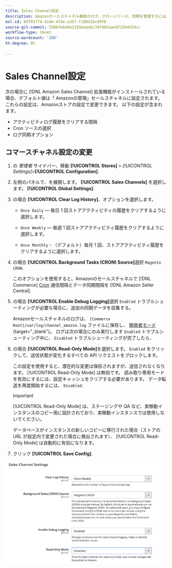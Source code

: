 ```yaml
---
title: Sales Channel設定
description: Amazonセールスチャネル機能のログ、クローンソース、同期を管理するには、Commerce 設定を更新します。
exl-id: 69f83774-41de-4fde-a357-f100d1bcd9f0
source-git-commit: 5508fe6e6b2193eaaebc78f485aae972504554cc
workflow-type: tm+mt
source-wordcount: '280'
ht-degree: 0%

---
```


# Sales Channel設定

次の場合に [!DNL Amazon Sales Channel] 拡張機能がインストールされている場合、デフォルト値は「 Amazonの管理」セールスチャネルに設定されます。 これらの設定は、Amazonストアの設定で変更できます。 以下の設定が含まれます。

- アクティビティログ履歴をクリアする間隔
- Cron ソースの選択
- ログ同期オプション

## コマースチャネル設定の変更

1. の _管理者_ サイドバー、移動 **[!UICONTROL Stores]** > _[!UICONTROL Settings]_>**[!UICONTROL Configuration]**.

1. 左側のパネルで、を展開します。 **[!UICONTROL Sales Channels]** を選択します。 **[!UICONTROL Global Settings]**.

1. の場合 **[!UICONTROL Clear Log History]**、オプションを選択します。

   - `Once Daily`  — 毎日 1 回ストアアクティビティの履歴をクリアするように選択します。

   - `Once Weekly`  — 毎週 1 回ストアアクティビティ履歴をクリアするように選択します。

   - `Once Monthly` - （デフォルト）毎月 1 回、ストアアクティビティ履歴をクリアするように選択します。

1. の場合 **[!UICONTROL Background Tasks (CRON) Source]**&#x200B;選択 `Magento CRON`.

   このオプションを使用すると、Amazonのセールスチャネルで [!DNL Commerce] [Cron](https://docs.magento.com/user-guide/system/cron.html) 通信間隔とデータ同期間隔を [!DNL Amazon Seller Central].

1. の場合 **[!UICONTROL Enable Debug Logging]**&#x200B;選択 `Enabled` トラブルシューティングが必要な場合に、追加の同期データを収集する。

   Amazonセールスチャネルのログは、 `{Commerce Root}/var/log/channel_amazon.log` ファイルに保存し、 [開発者モード](https://docs.magento.com/user-guide/magento/installation-modes.html){target=&quot;_blank&quot;}。 ログは次の場合にのみ実行します `Enabled` トラブルシューティング中に、 `Disabled` トラブルシューティングが完了したら、

1. の場合 **[!UICONTROL Read-Only Mode]**&#x200B;を選択します。 `Enabled` をクリックして、送信状態が変化するすべての API リクエストをブロックします。

   この設定を使用すると、潜在的な変更は保存されますが、送信されなくなります。 [!UICONTROL Read-Only Mode] は無効です。 読み取り専用モードを有効にするには、設定キャッシュをクリアする必要があります。 データ転送を再度開始するには、 `Disabled`.

   >[!IMPORTANT]
   >
   >[!UICONTROL Read-Only Mode] は、ステージングや QA など、実稼動インスタンスのコピー用に設計されており、実稼動インスタンスでは使用しないでください。
   >
   >データベースがインスタンスの新しいコピーに移行された場合（ストアの URL が設定内で変更された場合に検出されます）、 [!UICONTROL Read-Only Mode] は自動的に有効になります。

1. クリック **[!UICONTROL Save Config]**.

![Sales Channel設定](assets/config-sales-channel-global-settings.png)
